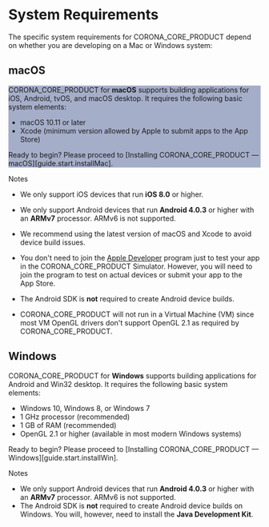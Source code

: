 # System Requirements

The specific system requirements for CORONA_CORE_PRODUCT depend on whether you are developing on a Mac or Windows system:

## macOS

<div class="docs-tip-outer" style="background-color: #a5aec9;">
<div class="docs-tip-inner-left">
<div class="fa fa-apple" style="font-size: 36px; margin-left: 1px;"></div>
</div>
<div class="docs-tip-inner-right">

CORONA_CORE_PRODUCT for __macOS__ supports building applications for iOS, Android, tvOS, and <nobr>macOS desktop</nobr>. It requires the following basic system elements:

* macOS 10.11 or later
* Xcode (minimum version allowed by Apple to submit apps to the App Store)

Ready to begin? Please proceed to [Installing CORONA_CORE_PRODUCT &mdash; macOS][guide.start.installMac].

</div>
</div>

<div class="guide-notebox">
<div class="notebox-title title-nomargin">Notes</div>

* We only support iOS devices that run __iOS&nbsp;8.0__ or higher.
* We only support Android devices that run __Android&nbsp;4.0.3__ or higher with an __ARMv7__ processor. ARMv6 is not supported.
* We recommend using the latest version of macOS and Xcode to avoid device build issues.
* You don't need to join the [Apple Developer](https://developer.apple.com/devcenter/ios/) program just to test your app in the CORONA_CORE_PRODUCT Simulator. However, you will need to join the program to test on actual devices or submit your app to the App&nbsp;Store.
* The Android SDK is __not__ required to create Android device builds.

* CORONA_CORE_PRODUCT will not run in a Virtual Machine (VM) since most VM OpenGL drivers don't support OpenGL&nbsp;2.1 as required by CORONA_CORE_PRODUCT.

</div>




## Windows

<div class="docs-tip-outer">
<div class="docs-tip-inner-left">
<div class="fa fa-windows" style="font-size: 31px; margin-left: 0px; margin-top: 2px;"></div>
</div>
<div class="docs-tip-inner-right">

CORONA_CORE_PRODUCT for __Windows__ supports building applications for Android and Win32&nbsp;desktop. It requires the following basic system elements:

* Windows 10, Windows&nbsp;8, or Windows&nbsp;7
* 1 GHz processor (recommended)
* 1 GB of RAM (recommended)
* OpenGL 2.1 or higher (available in most modern Windows systems)

Ready to begin? Please proceed to [Installing CORONA_CORE_PRODUCT &mdash; Windows][guide.start.installWin].

</div>
</div>

<div class="guide-notebox">
<div class="notebox-title title-nomargin">Notes</div>

* We only support Android devices that run <nobr>__Android 4.0.3__</nobr> or higher with an __ARMv7__ processor. ARMv6 is not supported.
* The Android SDK is __not__ required to create Android device builds on Windows. You will, however, need to install the <nobr>__Java Development Kit__</nobr>.

</div>
